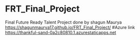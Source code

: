 # FRT_Final_Project
Final Future Ready Talent Project done by shagun Maurya
https://shagunmaurya17.github.io/FRT_Final_Project/
#Azure link https://thankful-sand-0a2c80810.1.azurestaticapps.net
